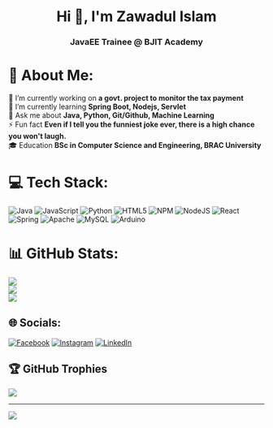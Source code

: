 <h1 align="center">Hi 👋, I'm Zawadul Islam</h1>
<h3 align="center">JavaEE Trainee @ BJIT Academy</h3>

# 💫 About Me: 
🔭 I’m currently working on **a govt. project to monitor the tax payment** <br>
🌱 I’m currently learning **Spring Boot, Nodejs, Servlet** <br>
💬 Ask me about **Java, Python, Git/Github, Machine Learning** <br>
⚡ Fun fact **Even if I tell you the funniest joke ever, there is a high chance you won't laugh.** <br>
🎓 Education **BSc in Computer Science and Engineering, BRAC University**

# 💻 Tech Stack:
![Java](https://img.shields.io/badge/java-%23ED8B00.svg?style=for-the-badge&logo=java&logoColor=white) ![JavaScript](https://img.shields.io/badge/javascript-%23323330.svg?style=for-the-badge&logo=javascript&logoColor=%23F7DF1E) ![Python](https://img.shields.io/badge/python-3670A0?style=for-the-badge&logo=python&logoColor=ffdd54) ![HTML5](https://img.shields.io/badge/html5-%23E34F26.svg?style=for-the-badge&logo=html5&logoColor=white) ![NPM](https://img.shields.io/badge/NPM-%23000000.svg?style=for-the-badge&logo=npm&logoColor=white) ![NodeJS](https://img.shields.io/badge/node.js-6DA55F?style=for-the-badge&logo=node.js&logoColor=white) ![React](https://img.shields.io/badge/react-%2320232a.svg?style=for-the-badge&logo=react&logoColor=%2361DAFB) ![Spring](https://img.shields.io/badge/spring-%236DB33F.svg?style=for-the-badge&logo=spring&logoColor=white) ![Apache](https://img.shields.io/badge/apache-%23D42029.svg?style=for-the-badge&logo=apache&logoColor=white) ![MySQL](https://img.shields.io/badge/mysql-%2300f.svg?style=for-the-badge&logo=mysql&logoColor=white) ![Arduino](https://img.shields.io/badge/-Arduino-00979D?style=for-the-badge&logo=Arduino&logoColor=white)
# 📊 GitHub Stats:
![](https://github-readme-stats.vercel.app/api?username=zawadul223&theme=dark&hide_border=false&include_all_commits=true&count_private=false)<br/>
![](https://github-readme-streak-stats.herokuapp.com/?user=zawadul223&theme=dark&hide_border=false)<br/>
![](https://github-readme-stats.vercel.app/api/top-langs/?username=zawadul223&theme=dark&hide_border=false&include_all_commits=true&count_private=false&layout=compact)

## 🌐 Socials:
[![Facebook](https://img.shields.io/badge/Facebook-%231877F2.svg?logo=Facebook&logoColor=white)](https://facebook.com/zawadul.islam.3) [![Instagram](https://img.shields.io/badge/Instagram-%23E4405F.svg?logo=Instagram&logoColor=white)](https://instagram.com/zawadul.islam) [![LinkedIn](https://img.shields.io/badge/LinkedIn-%230077B5.svg?logo=linkedin&logoColor=white)](https://linkedin.com/in/zawadul-islam-157950166/) 


## 🏆 GitHub Trophies
![](https://github-profile-trophy.vercel.app/?username=zawadul223&theme=radical&no-frame=false&no-bg=false&margin-w=4)

---
[![](https://visitcount.itsvg.in/api?id=zawadul223&icon=0&color=0)](https://visitcount.itsvg.in)

<!-- Proudly created with GPRM ( https://gprm.itsvg.in ) -->
